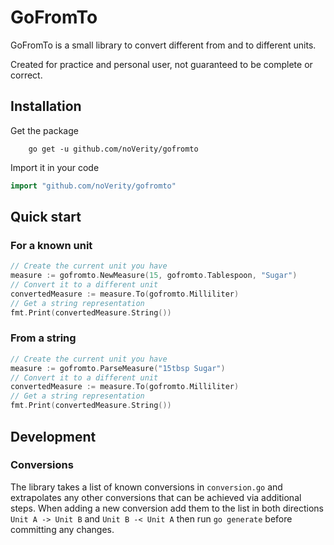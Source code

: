 # GoFromTo

GoFromTo is a small library to convert different from and to different units.

Created for practice and personal user, not guaranteed to be complete or correct.

## Installation

Get the package

````shell
    go get -u github.com/noVerity/gofromto
````

Import it in your code
```go
import "github.com/noVerity/gofromto"
```

## Quick start

### For a known unit

```go
// Create the current unit you have
measure := gofromto.NewMeasure(15, gofromto.Tablespoon, "Sugar")
// Convert it to a different unit
convertedMeasure := measure.To(gofromto.Milliliter)
// Get a string representation
fmt.Print(convertedMeasure.String())
```

### From a string

```go
// Create the current unit you have
measure := gofromto.ParseMeasure("15tbsp Sugar")
// Convert it to a different unit
convertedMeasure := measure.To(gofromto.Milliliter)
// Get a string representation
fmt.Print(convertedMeasure.String())
```

## Development

### Conversions

The library takes a list of known conversions in `conversion.go` and extrapolates any other
conversions that can be achieved via additional steps. When adding a new conversion add
them to the list in both directions `Unit A -> Unit B` and `Unit B -< Unit A` then run
`go generate` before committing any changes.